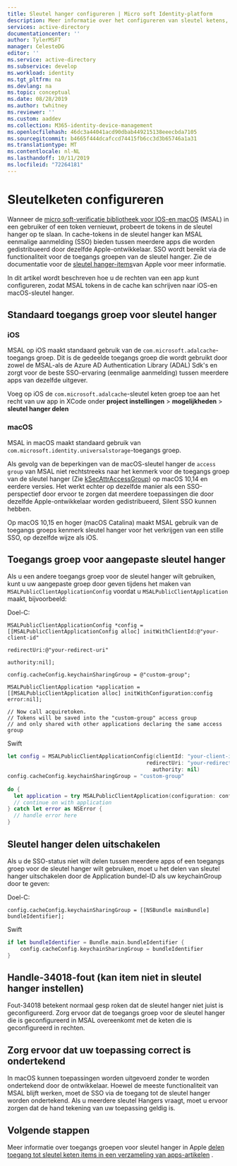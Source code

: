 ```yaml
---
title: Sleutel hanger configureren | Micro soft Identity-platform
description: Meer informatie over het configureren van sleutel ketens, zodat uw app tokens in de sleutel hanger kan opslaan in de cache.
services: active-directory
documentationcenter: ''
author: TylerMSFT
manager: CelesteDG
editor: ''
ms.service: active-directory
ms.subservice: develop
ms.workload: identity
ms.tgt_pltfrm: na
ms.devlang: na
ms.topic: conceptual
ms.date: 08/28/2019
ms.author: twhitney
ms.reviewer: ''
ms.custom: aaddev
ms.collection: M365-identity-device-management
ms.openlocfilehash: 46dc3a44041acd90dbab449215138eeecbda7105
ms.sourcegitcommit: b4665f444dcafccd74415fb6cc3d3b65746a1a31
ms.translationtype: MT
ms.contentlocale: nl-NL
ms.lasthandoff: 10/11/2019
ms.locfileid: "72264181"
---
```

# <a name="configure-keychain"></a>Sleutelketen configureren

Wanneer de [micro soft-verificatie bibliotheek voor IOS-en macOS](msal-overview.md) (MSAL) in een gebruiker of een token vernieuwt, probeert de tokens in de sleutel hanger op te slaan. In cache-tokens in de sleutel hanger kan MSAL eenmalige aanmelding (SSO) bieden tussen meerdere apps die worden gedistribueerd door dezelfde Apple-ontwikkelaar. SSO wordt bereikt via de functionaliteit voor de toegangs groepen van de sleutel hanger. Zie de documentatie voor de [sleutel hanger-items](https://developer.apple.com/documentation/security/keychain_services/keychain_items/sharing_access_to_keychain_items_among_a_collection_of_apps?language=objc)van Apple voor meer informatie.

In dit artikel wordt beschreven hoe u de rechten van een app kunt configureren, zodat MSAL tokens in de cache kan schrijven naar iOS-en macOS-sleutel hanger.

## <a name="default-keychain-access-group"></a>Standaard toegangs groep voor sleutel hanger

### <a name="ios"></a>iOS

MSAL op iOS maakt standaard gebruik van de `com.microsoft.adalcache`-toegangs groep. Dit is de gedeelde toegangs groep die wordt gebruikt door zowel de MSAL-als de Azure AD Authentication Library (ADAL) Sdk's en zorgt voor de beste SSO-ervaring (eenmalige aanmelding) tussen meerdere apps van dezelfde uitgever.

Voeg op iOS de `com.microsoft.adalcache`-sleutel keten groep toe aan het recht van uw app in XCode onder **project instellingen** > **mogelijkheden** > **sleutel hanger delen**

### <a name="macos"></a>macOS

MSAL in macOS maakt standaard gebruik van `com.microsoft.identity.universalstorage`-toegangs groep.

Als gevolg van de beperkingen van de macOS-sleutel hanger de `access group` van MSAL niet rechtstreeks naar het kenmerk voor de toegangs groep van de sleutel hanger (Zie [kSecAttrAccessGroup](https://developer.apple.com/documentation/security/ksecattraccessgroup?language=objc)) op macOS 10,14 en eerdere versies. Het werkt echter op dezelfde manier als een SSO-perspectief door ervoor te zorgen dat meerdere toepassingen die door dezelfde Apple-ontwikkelaar worden gedistribueerd, Silent SSO kunnen hebben.

Op macOS 10,15 en hoger (macOS Catalina) maakt MSAL gebruik van de toegangs groeps kenmerk sleutel hanger voor het verkrijgen van een stille SSO, op dezelfde wijze als iOS.

## <a name="custom-keychain-access-group"></a>Toegangs groep voor aangepaste sleutel hanger

Als u een andere toegangs groep voor de sleutel hanger wilt gebruiken, kunt u uw aangepaste groep door geven tijdens het maken van `MSALPublicClientApplicationConfig` voordat u `MSALPublicClientApplication` maakt, bijvoorbeeld:

Doel-C:

```objc
MSALPublicClientApplicationConfig *config = [[MSALPublicClientApplicationConfig alloc] initWithClientId:@"your-client-id"
                                                                                            redirectUri:@"your-redirect-uri"
                                                                                              authority:nil];
    
config.cacheConfig.keychainSharingGroup = @"custom-group";
    
MSALPublicClientApplication *application = [[MSALPublicClientApplication alloc] initWithConfiguration:config error:nil];
    
// Now call acquiretoken. 
// Tokens will be saved into the "custom-group" access group
// and only shared with other applications declaring the same access group
```



Swift

```swift
let config = MSALPublicClientApplicationConfig(clientId: "your-client-id",
                                            redirectUri: "your-redirect-uri",
                                              authority: nil)
config.cacheConfig.keychainSharingGroup = "custom-group"
        
do {
  let application = try MSALPublicClientApplication(configuration: config)
  // continue on with application          
} catch let error as NSError {
  // handle error here
}       
```



## <a name="disable-keychain-sharing"></a>Sleutel hanger delen uitschakelen

Als u de SSO-status niet wilt delen tussen meerdere apps of een toegangs groep voor de sleutel hanger wilt gebruiken, moet u het delen van sleutel hanger uitschakelen door de Application bundel-ID als uw keychainGroup door te geven:

Doel-C:

```objc
config.cacheConfig.keychainSharingGroup = [[NSBundle mainBundle] bundleIdentifier];
```

Swift

```swift
if let bundleIdentifier = Bundle.main.bundleIdentifier {
    config.cacheConfig.keychainSharingGroup = bundleIdentifier
}
```

## <a name="handle--34018-error-failed-to-set-item-into-keychain"></a>Handle-34018-fout (kan item niet in sleutel hanger instellen)

Fout-34018 betekent normaal gesp roken dat de sleutel hanger niet juist is geconfigureerd. Zorg ervoor dat de toegangs groep voor de sleutel hanger die is geconfigureerd in MSAL overeenkomt met de keten die is geconfigureerd in rechten.

## <a name="ensure-your-application-is-properly-signed"></a>Zorg ervoor dat uw toepassing correct is ondertekend

In macOS kunnen toepassingen worden uitgevoerd zonder te worden ondertekend door de ontwikkelaar. Hoewel de meeste functionaliteit van MSAL blijft werken, moet de SSO via de toegang tot de sleutel hanger worden ondertekend. Als u meerdere sleutel Hangers vraagt, moet u ervoor zorgen dat de hand tekening van uw toepassing geldig is.

## <a name="next-steps"></a>Volgende stappen

Meer informatie over toegangs groepen voor sleutel hanger in Apple [delen toegang tot sleutel keten items in een verzameling van apps-artikelen](https://developer.apple.com/documentation/security/keychain_services/keychain_items/sharing_access_to_keychain_items_among_a_collection_of_apps?language=objc) .
